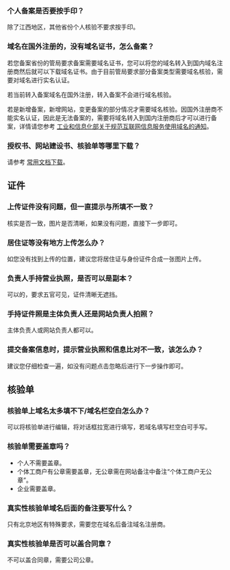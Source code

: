### 个人备案是否要按手印？

除了江西地区，其他省份个人核验不要求按手印。

### 域名在国外注册的，没有域名证书，怎么备案？

若您备案省份的管局要求备案需要域名证书，您可以将您的域名转入到国内域名注册商然后就可以下载域名证书。由于目前管局要求部分备案类型需要域名核验，需要对域名进行实名认证。

若当前转入备案域名在国外注册，转入备案不会进行域名核验。

若是新增备案，新增网站，变更备案的部分情况才需要域名核验。因国外注册商不能实名认证，因此是无法备案的，需要将域名转入到国内注册商后才可以进行备案，详情请您参考 [工业和信息化部关于规范互联网信息服务使用域名的通知](http://tcecqpoc.fsphere.cn/document/product/243/4109)。

### 授权书、网站建设书、核验单等哪里下载？

请参考 [常用文档下载](http://tcecqpoc.fsphere.cn/document/product/243/14968)。

## 证件

### 上传证件没有问题，但一直提示与所填不一致？

核实是否一致，图片是否清晰，如果没有问题，直接下一步即可。

### 居住证等没有地方上传怎么办？

如您没有找到上传的位置，建议您将居住证与身份证件合成一张图片上传。

### 负责人手持营业执照，是否可以是副本？

可以的，要求五官可见，证件清晰无遮挡。

### 手持证件照是主体负责人还是网站负责人拍照？

主体负责人或网站负责人都可以。

### 提交备案信息时，提示营业执照和信息比对不一致，该怎么办？

建议您仔细检查一遍，如没有问题点击忽略后进行下一步操作即可。

## 核验单

### 核验单上域名太多填不下/域名栏空白怎么办？

可以将核验单进行编辑，将对话框拉宽进行填写，若域名填写栏空白可手写。

### 核验单需要盖章吗？	

- 个人不需要盖章。
- 个体工商户有公章需要盖章，无公章需在网站备注中备注“个体工商户无公章”。
- 企业需要盖章。

### 真实性核验单域名后面的备注要写什么？

只有北京地区有特殊要求，需要您在域名后备注域名注册商。

### 真实性核验单是否可以盖合同章？

不可以盖合同章，需要公司公章。